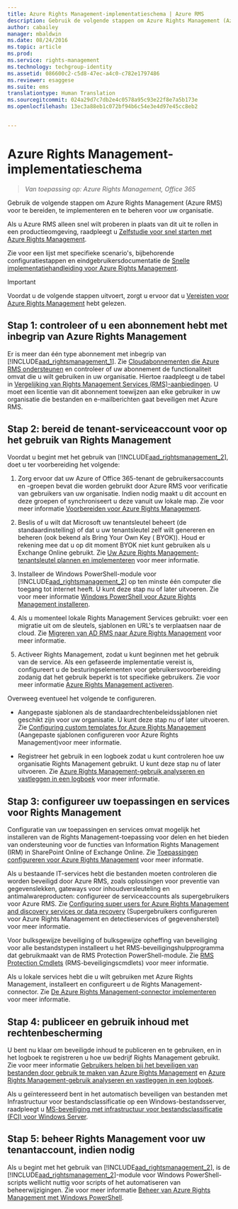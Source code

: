 ```yaml
---
title: Azure Rights Management-implementatieschema | Azure RMS
description: Gebruik de volgende stappen om Azure Rights Management (Azure RMS) voor te bereiden, te implementeren en te beheren voor uw organisatie.
author: cabailey
manager: mbaldwin
ms.date: 08/24/2016
ms.topic: article
ms.prod: 
ms.service: rights-management
ms.technology: techgroup-identity
ms.assetid: 086600c2-c5d8-47ec-a4c0-c782e1797486
ms.reviewer: esaggese
ms.suite: ems
translationtype: Human Translation
ms.sourcegitcommit: 024a29d7c7db2e4c0578a95c93e22f8e7a5b173e
ms.openlocfilehash: 13ec3a88eb1c072bf94b6c54e3e4d97e45cc8eb2


---
```


# Azure Rights Management-implementatieschema

>*Van toepassing op: Azure Rights Management, Office 365*

Gebruik de volgende stappen om Azure Rights Management (Azure RMS) voor te bereiden, te implementeren en te beheren voor uw organisatie.

Als u Azure RMS alleen snel wilt proberen in plaats van dit uit te rollen in een productieomgeving, raadpleegt u [Zelfstudie voor snel starten met Azure Rights Management](../get-started/quick-start-tutorial.md).

Zie voor een lijst met specifieke scenario's, bijbehorende configuratiestappen en eindgebruikersdocumentatie de [Snelle implementatiehandleiding voor Azure Rights Management](../get-started/rapid-deployment-guide.md).

> [!IMPORTANT]
> Voordat u de volgende stappen uitvoert, zorgt u ervoor dat u [Vereisten voor Azure Rights Management](../get-started/requirements-azure-rms.md) hebt gelezen.

## Stap 1: controleer of u een abonnement hebt met inbegrip van Azure Rights Management
Er is meer dan één type abonnement met inbegrip van [!INCLUDE[aad_rightsmanagement_1](../includes/aad_rightsmanagement_1_md.md)]. Zie [Cloudabonnementen die Azure RMS ondersteunen](../get-started/requirements-subscriptions.md) en controleer of uw abonnement de functionaliteit omvat die u wilt gebruiken in uw organisatie. Hiertoe raadpleegt u de tabel in [Vergelijking van Rights Management Services (RMS)-aanbiedingen](https://technet.microsoft.com/dn858608). U moet een licentie van dit abonnement toewijzen aan elke gebruiker in uw organisatie die bestanden en e-mailberichten gaat beveiligen met Azure RMS.

## Stap 2: bereid de tenant-serviceaccount voor op het gebruik van Rights Management
Voordat u begint met het gebruik van [!INCLUDE[aad_rightsmanagement_2](../includes/aad_rightsmanagement_2_md.md)], doet u ter voorbereiding het volgende:

1.  Zorg ervoor dat uw Azure of Office 365-tenant de gebruikersaccounts en -groepen bevat die worden gebruikt door Azure RMS voor verificatie van gebruikers van uw organisatie. Indien nodig maakt u dit account en deze groepen of synchroniseert u deze vanuit uw lokale map. Zie voor meer informatie [Voorbereiden voor Azure Rights Management](prepare.md).

2.  Beslis of u wilt dat Microsoft uw tenantsleutel beheert (de standaardinstelling) of dat u uw tenantsleutel zelf wilt genereren en beheren (ook bekend als Bring Your Own Key ( BYOK)). Houd er rekening mee dat u op dit moment BYOK niet kunt gebruiken als u Exchange Online gebruikt. Zie [Uw Azure Rights Management-tenantsleutel plannen en implementeren](plan-implement-tenant-key.md) voor meer informatie.

3.  Installeer de Windows PowerShell-module voor [!INCLUDE[aad_rightsmanagement_2](../includes/aad_rightsmanagement_2_md.md)] op ten minste één computer die toegang tot internet heeft. U kunt deze stap nu of later uitvoeren. Zie voor meer informatie [Windows PowerShell voor Azure Rights Management installeren](../deploy-use/install-powershell.md).

4.  Als u momenteel lokale Rights Management Services gebruikt: voer een migratie uit om de sleutels, sjablonen en URL's te verplaatsen naar de cloud. Zie [Migreren van AD RMS naar Azure Rights Management](migrate-from-ad-rms-to-azure-rms.md) voor meer informatie.

5.  Activeer Rights Management, zodat u kunt beginnen met het gebruik van de service. Als een gefaseerde implementatie vereist is, configureert u de besturingselementen voor gebruikersvoorbereiding zodanig dat het gebruik beperkt is tot specifieke gebruikers. Zie voor meer informatie [Azure Rights Management activeren](../deploy-use/activate-service.md).

Overweeg eventueel het volgende te configureren.

-   Aangepaste sjablonen als de standaardrechtenbeleidssjablonen niet geschikt zijn voor uw organisatie. U kunt deze stap nu of later uitvoeren. Zie [Configuring custom templates for Azure Rights Management](../deploy-use/configure-custom-templates.md) (Aangepaste sjablonen configureren voor Azure Rights Management)voor meer informatie.

-   Registreer het gebruik in een logboek zodat u kunt controleren hoe uw organisatie Rights Management gebruikt. U kunt deze stap nu of later uitvoeren. Zie [Azure Rights Management-gebruik analyseren en vastleggen in een logboek](../deploy-use/log-analyze-usage.md) voor meer informatie.

## Stap 3: configureer uw toepassingen en services voor Rights Management
Configuratie van uw toepassingen en services omvat mogelijk het installeren van de Rights Management-toepassing voor delen en het bieden van ondersteuning voor de functies van Information Rights Management (IRM) in SharePoint Online of Exchange Online. Zie [Toepassingen configureren voor Azure Rights Management](../deploy-use/configure-applications.md) voor meer informatie.

Als u bestaande IT-services hebt die bestanden moeten controleren die worden beveiligd door Azure RMS, zoals oplossingen voor preventie van gegevenslekken, gateways voor inhoudversleuteling en antimalwareproducten: configureer de serviceaccounts als supergebruikers voor Azure RMS. Zie [Configuring super users for Azure Rights Management and discovery services or data recovery](../deploy-use/configure-super-users.md) (Supergebruikers configureren voor Azure Rights Management en detectieservices of gegevensherstel) voor meer informatie.

Voor bulksgewijze beveiliging of bulksgewijze opheffing van beveiliging voor alle bestandstypen installeert u het RMS-beveiligingshulpprogramma dat gebruikmaakt van de RMS Protection PowerShell-module. Zie [RMS Protection Cmdlets](https://msdn.microsoft.com/library/mt433195.aspx) (RMS-beveiligingscmdlets) voor meer informatie.

Als u lokale services hebt die u wilt gebruiken met Azure Rights Management, installeert en configureert u de Rights Management-connector. Zie [De Azure Rights Management-connector implementeren](../deploy-use/deploy-rms-connector.md) voor meer informatie.

## Stap 4: publiceer en gebruik inhoud met rechtenbescherming
U bent nu klaar om beveiligde inhoud te publiceren en te gebruiken, en in het logboek te registreren u hoe uw bedrijf Rights Management gebruikt. Zie voor meer informatie [Gebruikers helpen bij het beveiligen van bestanden door gebruik te maken van Azure Rights Management](../deploy-use/help-users.md) en [Azure Rights Management-gebruik analyseren en vastleggen in een logboek](../deploy-use/log-analyze-usage.md).

Als u geïnteresseerd bent in het automatisch beveiligen van bestanden met Infrastructuur voor bestandsclassificatie op een Windows-bestandsserver, raadpleegt u [MS-beveiliging met infrastructuur voor bestandsclassificatie (FCI) voor Windows Server](../rms-client/configure-fci.md).

## Stap 5: beheer Rights Management voor uw tenantaccount, indien nodig
Als u begint met het gebruik van [!INCLUDE[aad_rightsmanagement_2](../includes/aad_rightsmanagement_2_md.md)], is de [!INCLUDE[aad_rightsmanagement_2](../includes/aad_rightsmanagement_2_md.md)]-module voor Windows PowerShell-scripts wellicht nuttig voor scripts of het automatiseren van beheerwijzigingen. Zie voor meer informatie [Beheer van Azure Rights Management met Windows PowerShell](../deploy-use/administer-powershell.md).





<!--HONumber=Aug16_HO4-->


